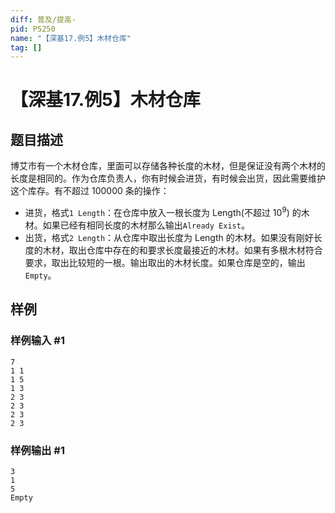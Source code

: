 ```yaml
---
diff: 普及/提高-
pid: P5250
name: "【深基17.例5】木材仓库"
tag: []
---
```

# 【深基17.例5】木材仓库
## 题目描述

博艾市有一个木材仓库，里面可以存储各种长度的木材，但是保证没有两个木材的长度是相同的。作为仓库负责人，你有时候会进货，有时候会出货，因此需要维护这个库存。有不超过 100000 条的操作：

- 进货，格式`1 Length`：在仓库中放入一根长度为 Length(不超过 $10^9$) 的木材。如果已经有相同长度的木材那么输出`Already Exist`。
- 出货，格式`2 Length`：从仓库中取出长度为 Length 的木材。如果没有刚好长度的木材，取出仓库中存在的和要求长度最接近的木材。如果有多根木材符合要求，取出比较短的一根。输出取出的木材长度。如果仓库是空的，输出`Empty`。
## 样例

### 样例输入 #1
```
7
1 1
1 5
1 3
2 3
2 3
2 3
2 3
```
### 样例输出 #1
```
3
1
5
Empty

```

